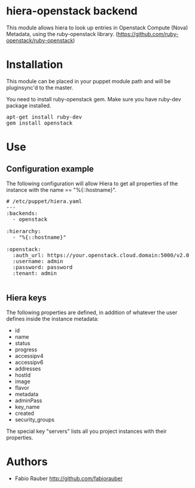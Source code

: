 # hiera-openstack backend

This module allows hiera to look up entries in Openstack Compute (Nova) Metadata, using the ruby-openstack library. 
(https://github.com/ruby-openstack/ruby-openstack)

# Installation

This module can be placed in your puppet module path and will be pluginsync'd to the master. 

You need to install ruby-openstack gem. Make sure you have ruby-dev package installed. 

<pre>
apt-get install ruby-dev
gem install openstack
</pre>

# Use

## Configuration example

The following configuration will allow Hiera to get all properties of the instance with the name == "%{::hostname}". 

<pre>
# /etc/puppet/hiera.yaml
---
:backends:
  - openstack

:hierarchy:
  - "%{::hostname}"

:openstack:
  :auth_url: https://your.openstack.cloud.domain:5000/v2.0
  :username: admin
  :password: password
  :tenant: admin

</pre>

## Hiera keys

The following properties are defined, in addition of whatever the user defines inside the instance metadata:

- id
- name
- status
- progress
- accessipv4
- accessipv6
- addresses
- hostId
- image
- flavor
- metadata
- adminPass
- key_name
- created
- security_groups

The special key "servers" lists all you project instances with their properties.

# Authors

  - Fabio Rauber     http://github.com/fabiorauber

